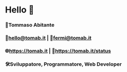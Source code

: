 # Hello 👋

### 👤Tommaso Abitante
### 📩hello@tomab.it | 🏫fermi@tomab.it
### 🌐https://tomab.it | 🚩https://tomab.it/status
### 🛠️Sviluppatore, Programmatore, Web Developer
<!-- ![Card](https://github.com/JaxzTW/JaxzTW/blob/main/tomab.png)-->
